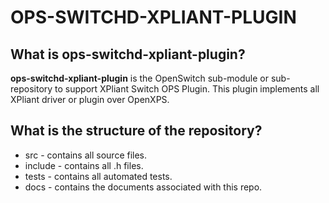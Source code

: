 OPS-SWITCHD-XPLIANT-PLUGIN
======================

What is ops-switchd-xpliant-plugin?
----------------------------------------
**ops-switchd-xpliant-plugin** is the OpenSwitch sub-module or sub-repository
to support XPliant Switch OPS Plugin. This plugin implements all XPliant driver
or plugin over OpenXPS.

What is the structure of the repository?
----------------------------------------
* src - contains all source files.
* include - contains all .h files.
* tests - contains all automated tests.
* docs - contains the documents associated with this repo.
